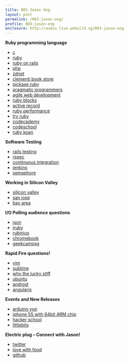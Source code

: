 ```yaml
---
title: 003 Jason Ong
layout: post
permalink: /003-jason-ong/
profile: 003-jason-ong
enclosure: http://audio.live.webuild.sg/003-jason-ong
---
```

**Ruby programming language**

*   [c][1]
*   [ruby][2]
*   [ruby on rails][3]
*   [php][4]
*   [zdnet][5]
*   [clementi book store][6]
*   [pickaxe ruby][7]
*   [pragmatic programmers][8]
*   [agile web development][9]
*   [ruby blocks][10]
*   [active record][11]
*   [ruby performance][12]
*   [try ruby][13]
*   [codecademy][14]
*   [codeschool][15]
*   [ruby koan][16]

**Software Testing**

*   [rails testing][17]
*   [rspec][18]
*   [continuous integration][19]
*   [jenkins][20]
*   [semaphore][21]

**Working in Silicon Valley**

*   [silicon valley][22]
*   [san jose][23]
*   [bay area][24]

**I/O Polling audience questions**

*   [json][25]
*   [jruby][26]
*   [rubinius][27]
*   [chromebook][28]
*   [geekcampsg][29]

**Rapid Fire questions!**

*   [vim][30]
*   [sublime][31]
*   [why the lucky stiff][32]
*   [ubuntu][33]
*   [android][34]
*   [angularjs][35]

**Events and New Releases**

*   [arduino yun][36]
*   [iphone 5S with 64bit ARM chip][37]
*   [hacker school][38]
*   [littlebits][39]

**Electric plug &#8211; Connect with Jason!**

*   [twitter][40]
*   [love with food][41]
*   [github][42]

 [1]: http://www.cprogramming.com/
 [2]: https://www.ruby-lang.org/en/
 [3]: http://rubyonrails.org/
 [4]: http://php.net/
 [5]: http://www.zdnet.com/
 [6]: http://shopping.insing.com/business/clementi-book-store/clementi-west-coast/id-518d0000
 [7]: http://pragprog.com/book/ruby/programming-ruby
 [8]: http://pragprog.com/
 [9]: http://pragprog.com/book/rails4/agile-web-development-with-rails-4
 [10]: http://www.ruby-doc.org/docs/ProgrammingRuby/html/tut_containers.html
 [11]: http://guides.rubyonrails.org/active_record_querying.html
 [12]: http://stackoverflow.com/questions/2529852/why-do-people-say-that-ruby-is-slow
 [13]: http://tryruby.org/levels/1/challenges/0
 [14]: http://www.codecademy.com/
 [15]: http://www.codeschool.com/
 [16]: http://rubykoans.com/
 [17]: http://guides.rubyonrails.org/testing.html
 [18]: http://rspec.info/
 [19]: http://martinfowler.com/articles/continuousIntegration.html
 [20]: http://jenkins-ci.org/
 [21]: https://semaphoreapp.com
 [22]: http://www.paulgraham.com/siliconvalley.html
 [23]: http://en.wikipedia.org/wiki/San_Jose,_California
 [24]: http://en.wikipedia.org/wiki/San_Francisco_Bay_Area
 [25]: http://www.json.org/
 [26]: http://jruby.org/
 [27]: http://rubini.us/
 [28]: http://www.google.com/intl/en/chrome/devices/
 [29]: http://geekcamp.sg/
 [30]: http://www.vim.org/
 [31]: http://www.sublimetext.com/
 [32]: http://en.wikipedia.org/wiki/Why_the_lucky_stiff
 [33]: http://www.ubuntu.com/
 [34]: http://www.android.com/
 [35]: http://angularjs.org/
 [36]: http://arduino.cc/en/Main/ArduinoBoardYun?from=Main.ArduinoYUN
 [37]: http://news.cnet.com/8301-13579_3-57602274-37/iphone-5s-a7-chip-is-first-64-bit-processor-for-smartphones/
 [38]: http://school.nushackers.org/
 [39]: http://littlebitssingapore.eventbrite.sg/
 [40]: https://twitter.com/jasonong
 [41]: https://lovewithfood.com/
 [42]: https://github.com/jasonong/jasonong
